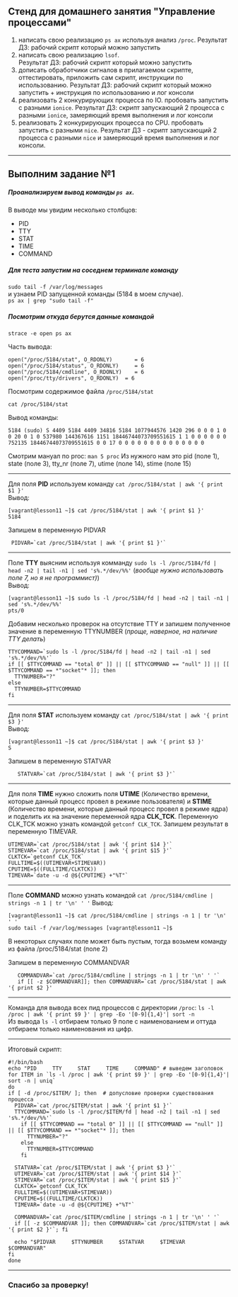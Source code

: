 ## Стенд для домашнего занятия "Управление процессами"

1. написать свою реализацию ``ps ax`` используя анализ ``/proc``.    Результат ДЗ: рабочий скрипт который можно запустить
2. написать свою реализацию ``lsof``.  
Результат ДЗ: рабочий скрипт который можно запустить
3. дописать обработчики сигналов в прилагаемом скрипте, оттестировать, приложить сам скрипт, инструкции по использованию. Результат ДЗ: рабочий скрипт который можно запустить + инструкция по использованию и лог консоли
4. реализовать 2 конкурирующих процесса по IO. пробовать запустить с разными ``ionice``. Результат ДЗ: скрипт запускающий 2 процесса с разными ``ionice``, замеряющий время выполнения и лог консоли
5. реализовать 2 конкурирующих процесса по CPU. пробовать запустить с разными ``nice``. Результат ДЗ - скрипт запускающий 2 процесса с разными ``nice`` и замеряющий время выполнения и лог консоли.
------
## Выполним задание №1
##### Проанализируем вывод команды ``ps ax``.
В выводе мы увидим несколько столбцов:
- PID
- TTY
- STAT
- TIME
- COMMAND

##### Для теста запустим на соседнем терминале команду
`sudo tail -f /var/log/messages`  
и узнаем PID запущенной команды (5184 в моем случае).  
``ps ax | grep "sudo tail -f"``

##### Посмотрим откуда берутся данные командой
``strace -e open ps ax``

Часть вывода:  

    open("/proc/5184/stat", O_RDONLY)       = 6
    open("/proc/5184/status", O_RDONLY)     = 6
    open("/proc/5184/cmdline", O_RDONLY)    = 6
    open("/proc/tty/drivers", O_RDONLY)  = 6
Посмотрим содержимое файла ``/proc/5184/stat``  

    cat /proc/5184/stat

Вывод команды:

    5184 (sudo) S 4409 5184 4409 34816 5184 1077944576 1420 296 0 0 0 1 0 0 20 0 1 0 537980 144367616 1151 18446744073709551615 1 1 0 0 0 0 0 0 752135 18446744073709551615 0 0 17 0 0 0 0 0 0 0 0 0 0 0 0 0 0

Смотрим мануал по proc: ``man 5 proc``
Из нужного нам это pid (поле 1), state (поле 3), tty_nr (поле 7), utime (поле 14), stime (поле 15)  

-----
Для поля **PID** используем команду ``cat /proc/5184/stat | awk '{ print $1 }'``    
Вывод:   

    [vagrant@lesson11 ~]$ cat /proc/5184/stat | awk '{ print $1 }'  
    5184
Запишем в переменную PIDVAR

     PIDVAR=`cat /proc/5184/stat | awk '{ print $1 }'`
----
Поле **TTY** выясним используя комманду ``sudo ls -l /proc/5184/fd | head -n2 | tail -n1 | sed 's%.*/dev/%%'``  (*вообще нужно использовать поле 7, но я не программист)*)  
Вывод:

    [vagrant@lesson11 ~]$ sudo ls -l /proc/5184/fd | head -n2 | tail -n1 | sed 's%.*/dev/%%'
    pts/0

Добавим несколько проверок на отсутствие TTY и запишем полученное значение в переменную TTYNUMBER (*проще, наверное, на наличие TTY делать*)

    TTYCOMMAND=`sudo ls -l /proc/5184/fd | head -n2 | tail -n1 | sed 's%.*/dev/%%'`
    if [[ $TTYCOMMAND == "total 0" ]] || [[ $TTYCOMMAND == "null" ]] || [[ $TTYCOMMAND == *"socket"* ]]; then
      TTYNUMBER="?"
    else
      TTYNUMBER=$TTYCOMMAND
    fi

----
Для поля **STAT** используем команду ``cat /proc/5184/stat | awk '{ print $3 }'``  
Вывод:   

    [vagrant@lesson11 ~]$ cat /proc/5184/stat | awk '{ print $3 }'  
    S

Запишем в переменную STATVAR

       STATVAR=`cat /proc/5184/stat | awk '{ print $3 }'`

----

Для поля **TIME** нужно сложить поля **UTIME** (Количество времени, которые данный процесс  провел в режиме пользователя) и **STIME** (Количество времени, которые данный процесс  провел в режиме ядра) и поделить их на значение переменной ядра **CLK_TCK**. Переменную CLK_TCK можно узнать командой ``getconf CLK_TCK``. Запишем результат в переменную TIMEVAR.

    UTIMEVAR=`cat /proc/5184/stat | awk '{ print $14 }'`
    STIMEVAR=`cat /proc/5184/stat | awk '{ print $15 }'`
    CLKTCK=`getconf CLK_TCK`
    FULLTIME=$((UTIMEVAR+STIMEVAR))
    CPUTIME=$((FULLTIME/CLKTCK))
    TIMEVAR=`date -u -d @${CPUTIME} +"%T"`

----

Поле **COMMAND** можно узнать командой ``cat /proc/5184/cmdline | strings -n 1 | tr '\n' ' '``
Вывод:

    [vagrant@lesson11 ~]$ cat /proc/5184/cmdline | strings -n 1 | tr '\n' ' '
    sudo tail -f /var/log/messages [vagrant@lesson11 ~]$

В некоторых случаях поле может быть пустым, тогда возьмем команду из файла /proc/5184/stat (поле 2)

Запишем в переменную COMMANDVAR

       COMMANDVAR=`cat /proc/5184/cmdline | strings -n 1 | tr '\n' ' '`
       if [[ -z $COMMANDVAR]]; then COMMANDVAR=`cat /proc/5184/stat | awk '{ print $2 }'
----

Команда для вывода всех пид процессов с директории ``/proc``: ``ls -l /proc | awk '{ print $9 }' | grep -Eo '[0-9]{1,4}'| sort -n``  
Из вывода ``ls -l`` отбираем только 9 поле с наименованием и оттуда отбираем только наименования из цифр.

----

Итоговый скрипт:

    #!/bin/bash
    echo "PID     TTY     STAT     TIME     COMMAND" # выведем заголовок
    for ITEM in `ls -l /proc | awk '{ print $9 }' | grep -Eo '[0-9]{1,4}'| sort -n | uniq`
    do
    if [ -d /proc/$ITEM/ ]; then  # допусловие проверки существования процесса
      PIDVAR=`cat /proc/$ITEM/stat | awk '{ print $1 }'`
      TTYCOMMAND=`sudo ls -l /proc/$ITEM/fd | head -n2 | tail -n1 | sed 's%.*/dev/%%'`
        if [[ $TTYCOMMAND == "total 0" ]] || [[ $TTYCOMMAND == "null" ]] || [[ $TTYCOMMAND == *"socket"* ]]; then
          TTYNUMBER="?"
        else
          TTYNUMBER=$TTYCOMMAND
        fi

      STATVAR=`cat /proc/$ITEM/stat | awk '{ print $3 }'`
      UTIMEVAR=`cat /proc/$ITEM/stat | awk '{ print $14 }'`
      STIMEVAR=`cat /proc/$ITEM/stat | awk '{ print $15 }'`
      CLKTCK=`getconf CLK_TCK`
      FULLTIME=$((UTIMEVAR+STIMEVAR))
      CPUTIME=$((FULLTIME/CLKTCK))
      TIMEVAR=`date -u -d @${CPUTIME} +"%T"`

      COMMANDVAR=`cat /proc/$ITEM/cmdline | strings -n 1 | tr '\n' ' '`
      if [[ -z $COMMANDVAR ]]; then COMMANDVAR=`cat /proc/$ITEM/stat | awk '{ print $2 }'`; fi

      echo "$PIDVAR     $TTYNUMBER     $STATVAR     $TIMEVAR     $COMMANDVAR"
    fi
    done


----
### Спасибо за проверку!
